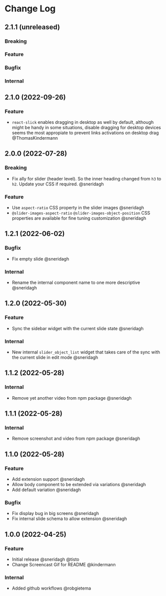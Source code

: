 # Change Log

## 2.1.1 (unreleased)

### Breaking

### Feature

### Bugfix

### Internal

## 2.1.0 (2022-09-26)

### Feature

- `react-slick` enables dragging in desktop as well by default, although might be handy in some situations, disable dragging for desktop devices seems the most appropiate to prevent links activations on desktop drag @ThomasKindermann

## 2.0.0 (2022-07-28)

### Breaking

- Fix ally for slider (header level). So the inner heading changed from `h3` to `h2`. Update your CSS if required. @sneridagh

### Feature

- Use `aspect-ratio` CSS property in the slider images @sneridagh
- `@slider-images-aspect-ratio` `@slider-images-object-position` CSS properties are available for fine tuning customization @sneridagh

## 1.2.1 (2022-06-02)

### Bugfix

- Fix empty slide @sneridagh

### Internal

- Rename the internal component name to one more descriptive @sneridagh

## 1.2.0 (2022-05-30)

### Feature

- Sync the sidebar widget with the current slide state @sneridagh

### Internal

- New internal `slider_object_list` widget that takes care of the sync with the current slide in edit mode @sneridagh

## 1.1.2 (2022-05-28)

### Internal

- Remove yet another video from npm package @sneridagh

## 1.1.1 (2022-05-28)

### Internal

- Remove screenshot and video from npm package @sneridagh

## 1.1.0 (2022-05-28)

### Feature

- Add extension support @sneridagh
- Allow body component to be extended via variations @sneridagh
- Add default variation @sneridagh

### Bugfix

- Fix display bug in big screens @sneridagh
- Fix internal slide schema to allow extension @sneridagh

## 1.0.0 (2022-04-25)

### Feature

- Initial release @sneridagh @tisto
- Change Screencast Gif for README @kindermann

### Internal

- Added github workflows @robgietema
